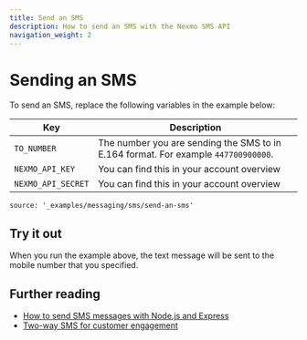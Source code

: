 ```yaml
---
title: Send an SMS
description: How to send an SMS with the Nexmo SMS API
navigation_weight: 2
---
```


# Sending an SMS

To send an SMS, replace the following variables in the example below:

Key | Description
-- | --
`TO_NUMBER` | The number you are sending the SMS to in E.164  format. For example `447700900000`.
`NEXMO_API_KEY` | You can find this in your account overview
`NEXMO_API_SECRET` | You can find this in your account overview

```building_blocks
source: '_examples/messaging/sms/send-an-sms'
```
## Try it out

When you run the example above, the text message will be sent to the mobile number that you specified.

## Further reading

* [How to send SMS messages with Node.js and Express](https://www.nexmo.com/blog/2016/10/19/how-to-send-sms-messages-with-node-js-and-express-dr/)
* [Two-way SMS for customer engagement](/tutorials/two-way-sms-for-customer-engagement)
